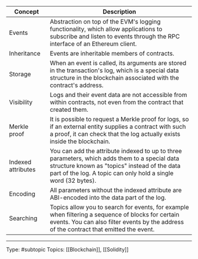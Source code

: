 | Concept            | Description                                                                                                                                                                                                     |
|--------------------|-----------------------------------------------------------------------------------------------------------------------------------------------------------------------------------------------------------------|
| Events             | Abstraction on top of the EVM's logging functionality, which allow applications to subscribe and listen to events through the RPC interface of an Ethereum client.                                              |
| Inheritance        | Events are inheritable members of contracts.                                                                                                                                                                    |
| Storage            | When an event is called, its arguments are stored in the transaction's log, which is a special data structure in the blockchain associated with the contract's address.                                         |
| Visibility         | Logs and their event data are not accessible from within contracts, not even from the contract that created them.                                                                                               |
| Merkle proof       | It is possible to request a Merkle proof for logs, so if an external entity supplies a contract with such a proof, it can check that the log actually exists inside the blockchain.                             |
| Indexed attributes | You can add the attribute indexed to up to three parameters, which adds them to a special data structure known as "topics" instead of the data part of the log. A topic can only hold a single word (32 bytes). |
| Encoding           | All parameters without the indexed attribute are ABI-encoded into the data part of the log.                                                                                                                     |
| Searching          | Topics allow you to search for events, for example when filtering a sequence of blocks for certain events. You can also filter events by the address of the contract that emitted the event.                    |

___
Type: #subtopic 
Topics: [[Blockchain]], [[Solidity]]

